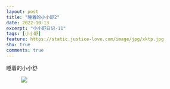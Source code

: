 ```yaml
---
layout: post
title: "睡着的小小舒2"
date: 2022-10-13
excerpt: "小小舒日记-11"
tags: [小小舒]
feature: https://static.justice-love.com/image/jpg/xktp.jpg
shu: true
comments: true
---
```

睡着的小小舒
<figure>
    <img src="{{ site.staticUrl }}/xiaoxiaoshu/image/shuijiaodemeimei2.jpeg" />
</figure>